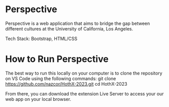 # Perspective
Perspective is a web application that aims to bridge the gap between different cultures at the University of California, Los Angeles. 

Tech Stack: Bootstrap, HTML/CSS

# How to Run Perspective
The best way to run this locally on your computer is to clone the repository on VS Code using the following commands:
    git clone https://github.com/nazcor/HothX-2023.git
    cd HothX-2023

From there, you can download the extension Live Server to access your our web app on your local browser.
